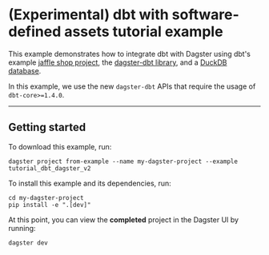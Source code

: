 # (Experimental) dbt with software-defined assets tutorial example

This example demonstrates how to integrate dbt with Dagster using dbt's example [jaffle shop project](https://github.com/dbt-labs/jaffle_shop), the [dagster-dbt library](/\_apidocs/libraries/dagster-dbt), and a [DuckDB database](https://duckdb.org/).

In this example, we use the new `dagster-dbt` APIs that require the usage of `dbt-core>=1.4.0`.

---

## Getting started

To download this example, run:

```shell
dagster project from-example --name my-dagster-project --example tutorial_dbt_dagster_v2
```

To install this example and its dependencies, run:

```shell
cd my-dagster-project
pip install -e ".[dev]"
```

At this point, you can view the **completed** project in the Dagster UI by running:

```shell
dagster dev
```
